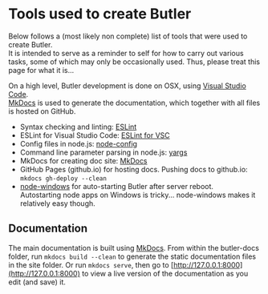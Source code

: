 # Tools used to create Butler
Below follows a (most likely non complete) list of tools that were used to create Butler.  
It is intended to serve as a reminder to self for how to carry out various tasks, some of which may only be occasionally used.
Thus, please treat this page for what it is...
  
On a high level, Butler development is done on OSX, using [Visual Studio Code](https://code.visualstudio.com/).  
[MkDocs](http://www.mkdocs.org/) is used to generate the documentation, which together with all files is hosted on GitHub.  


* Syntax checking and linting: [ESLint](http://eslint.org/)
* ESLint for Visual Studio Code: [ESLint for VSC](https://code.visualstudio.com/docs/languages/javascript)
* Config files in node.js: [node-config](https://github.com/lorenwest/node-config)
* Command line parameter parsing in node.js: [yargs](https://github.com/yargs/yargs)
* MkDocs for creating doc site: [MkDocs](http://www.mkdocs.org/)
* GitHub Pages (github.io) for hosting docs. Pushing docs to github.io: `mkdocs gh-deploy --clean`
* [node-windows](https://www.npmjs.com/package/node-windows) for auto-starting Butler after server reboot.  
  Autostarting node apps on Windows is tricky... node-windows makes it relatively easy though.

## Documentation
The main documentation is built using [MkDocs](http://www.mkdocs.org/).
From within the butler-docs folder, run ```mkdocs build --clean``` to generate the static documentation files in the site folder.
Or run ```mkdocs serve```, then go to [http://127.0.0.1:8000](http://127.0.0.1:8000) to view a live version of the documentation as you edit (and save) it.
